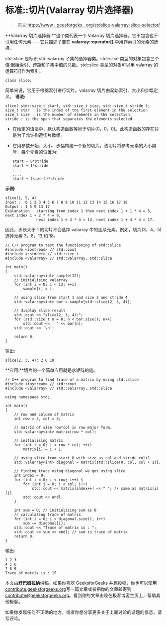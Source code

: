 # 标准::切片(Valarray 切片选择器)

> 原文:[https://www . geesforgeks . org/stdslice-valarray-slice-selector/](https://www.geeksforgeeks.org/stdslice-valarray-slice-selector/)

**Valarray 切片选择器:**这个类代表一个 Valarray 切片选择器。它不包含也不引用任何元素——它只描述了要在 **valarray::operator[]** 中用作索引的元素的选择。

std::slice 是标识 std::valarray 子集的选择器类。std::slice 类型的对象包含三个值:起始索引、跨距和子集中值的总数。std::slice 类型的对象可以用 valarray 的运算符[]作为索引。

```
class slice;

```

简单来说，它用于根据索引进行切片。valarray 切片由起始索引、大小和步幅定义。
**语法:**

```
slice( std::size_t start, std::size_t size, std::size_t stride );
size_t star : is the index of the first element in the selection
size_t size : is the number of elements in the selection
stride : is the span that separates the elements selected.
```

*   在给定的语法中，默认构造函数等同于切片(0，0，0)。此构造函数的存在只是为了允许构造切片数组。
*   它用参数开始、大小、步幅构建一个新的切片。该切片将参考元素的大小编号，每个元素的位置为:

    ```
    start + 0*stride
    start + 1*stride
    ....
    ....
    start + (size-1)*stride

    ```

**示例:**

```
slice(1, 5, 4)
Input :  0 1 2 3 4 5 6 7 8 9 10 11 12 13 14 15 16 17 18
Output : 1 5 9 13 17 
Explanation : starting from index 1 then next index 1 + 1 * 4 = 5, next index 1 + 2 * 4 = 9, 
              next index 1 + 3 * 4 = 13, next index 1 + 4 * 4 = 17.

```

因此，步长大于 1 的切片不会选择 valarray 中的连续元素。例如，切片(3，4，5)选择元素 3，8，13 和 18。

```
// C++ program to test the functioning of std::slice
#include <iostream> // std::cout
#include <cstddef> // std::size_t
#include <valarray> // std::valarray, std::slice

int main()
{
    std::valarray<int> sample(12);
    // initialising valarray
    for (int i = 0; i < 13; ++i)
        sample[i] = i;

    // using slice from start 1 and size 3 and stride 4
    std::valarray<int> bar = sample[std::slice(2, 3, 4)];

    // display slice result
    std::cout << "slice(2, 3, 4):";
    for (std::size_t n = 0; n < bar.size(); n++)
        std::cout << ' ' << bar[n];
    std::cout << '\n';

    return 0;
}
```

输出:

```
slice(2, 3, 4): 2 6 10

```

**应用:**切片的一个简单应用就是求矩阵的迹。

```
// C++ program to find trace of a matrix by using std::slice
#include <iostream> // std::cout
#include <valarray> // std::valarray, std::slice

using namespace std;

int main()
{
    // row and column of matrix
    int row = 3, col = 3;

    // matrix of size row*col in row major form.
    std::valarray<int> matrix(row * col);

    // initialising matrix
    for (int i = 0; i < row * col; ++i)
        matrix[i] = i + 1;

    // using slice from start 0 with size as col and stride col+1
    std::valarray<int> diagonal = matrix[std::slice(0, col, col + 1)];

    // finding trace using diagonal we got using slice
    int index = 0;
    for (int i = 0; i < row; i++) {
        for (int j = 0; j < col; j++)
            std::cout << matrix[index++] << " "; // same as matrix[i][j]
        std::cout << endl;
    }

    int sum = 0; // initialising sum as 0
    // calculating trace of matrix
    for (int i = 0; i < diagonal.size(); i++)
        sum += diagonal[i];
    std::cout << "Trace of matrix is : ";
    std::cout << sum << endl; // sum is trace of matrix
    return 0;
}
```

输出:

```
1 2 3 
4 5 6 
7 8 9 
Trace of matrix is : 15

```

本文由**舒巴姆拉纳**供稿。如果你喜欢 GeeksforGeeks 并想投稿，你也可以使用[contribute.geeksforgeeks.org](http://www.contribute.geeksforgeeks.org)写一篇文章或者把你的文章邮寄到 contribute@geeksforgeeks.org。看到你的文章出现在极客博客主页上，帮助其他极客。

如果你发现任何不正确的地方，或者你想分享更多关于上面讨论的话题的信息，请写评论。
